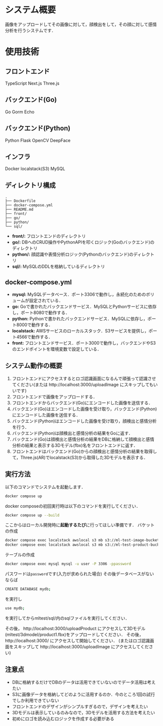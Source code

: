 # システム概要
画像をアップロードしてその画像に対して，顔検出をして，その顔に対して感情分析を行うシステムです．

# 使用技術
## フロントエンド
TypeScript
Next.js
Three.js

## バックエンド(Go)
Go
Gorm
Echo

## バックエンド(Python)
Python
Flask
OpenCV
DeepFace

## インフラ
Docker
localstack(S3)
MySQL

## ディレクトリ構成
```
.
├── Dockerfile
├── docker-compose.yml
├── README.md
├── front/
├── go/
├── python/
└── sql/
```
- **front/:** 
フロントエンドのディレクトリ
- **go/:** 
DBへのCRUD操作やPythonAPIを叩くロジック(Goのバックエンド)のディレクトリ
- **python/:**
顔認識や表情分析ロジック(Pythonのバックエンド)のディレクトリ
- **sql/:**
MySQLのDDLを格納しているディレクトリ

## docker-compose.yml
- **mysql:**
MySQLデータベース．ポート3306で動作し，永続化のためのボリュームが設定されている．
- **go:**
Goで書かれたバックエンドサービス．MySQLとPythonサービスに依存し，ポート8080で動作する．
- **python:**
Pythonで書かれたバックエンドサービス．MySQLに依存し，ポート8000で動作する．
- **localstack:**
AWSサービスのローカルスタック．S3サービスを提供し，ポート4566で動作する．
- **front:**
フロントエンドサービス．ポート3000で動作し，バックエンドやS3のエンドポイントを環境変数で設定している．

## システム動作の概要
1. フロントエンドにアクセスするとロゴ認識画面になるんで頑張って認識させてください(または http://localhost:3000/uploadImage にスキップしてもいいです)
2. フロントエンドで画像をアップロードする．
3. フロントエンドからバックエンド(Go)にエンコードした画像を送信する．
4. バックエンド(Go)はエンコードした画像を受け取り，バックエンド(Python)にエンコードした画像を送信する．
5. バックエンド(Python)はエンコードした画像を受け取り，顔検出と感情分析を行う．
6. バックエンド(Python)は顔検出と感情分析の結果をGoに返す．
7. バックエンド(Go)は顔検出と感情分析の結果をDBに格納して顔検出と感情分析の結果と表示する3Dモデル(fbx)名をフロントエンドに返す．
8. フロントエンドはバックエンド(Go)からの顔検出と感情分析の結果を取得して，Three.js(AR)でlocalstack(S3)から取得した3Dモデルを表示する．

## 実行方法
以下のコマンドでシステムを起動します．
```bash
docker compose up
```
docker composeの初回実行時は以下のコマンドを実行してください．
```bash
docker compose up --build
```
ここからはローカル開発時に**起動するたび**に行ってほしい準備です．
バケットの作成
```bash
docker compose exec localstack awslocal s3 mb s3://ml-test-image-bucket
docker compose exec localstack awslocal s3 mb s3://ml-test-product-bucket
```
テーブルの作成
```bash
docker compose exec mysql mysql -u user -P 3306 -ppassword
```
パスワードは`password`です(入力が求められた場合)
その後データベースがないならば
```bash
CREATE DATABASE mydb;
```
を実行し
```bash
use mydb;
```
を実行してからmltest/sql/内のsqlファイルを実行してください．

その後，
http://localhost:3000/uploadProduct にアクセスして3Dモデル(mltest/3dmodel/product1.fbx)をアップロードしてください．
その後，
http://localhost:3000/ にアクセスして開始してください．
(またはロゴ認識画面をスキップして http://localhost:3000/uploadImage にアクセスしてください)


## 注意点
- DBに格納するだけでDBのデータは活用できていないのでデータ活用は考えたい
- S3に画像データを格納してどのように活用するのか．今のところ1回の試行でしか利用できていない
- フロントエンドのデザインがシンプルすぎるので，デザインを考えたい
- 3Dモデルは表示しているのみなので，3Dモデルを活用する方法を考えたい
- 初めにロゴを読み込むロジックを作成する必要がある
